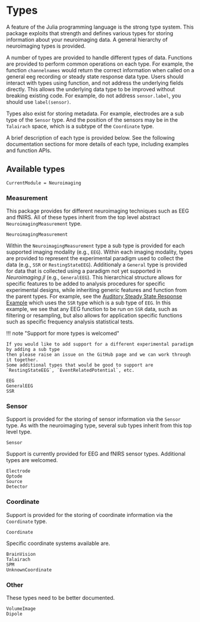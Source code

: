 # Types

A feature of the Julia programming language is the strong type system.
This package exploits that strength and defines various types for storing
information about your neuroimaging data. A general hierarchy of neuroimaging types is provided.

A number of types are provided to handle different types of data.
Functions are provided to perform common operations on each type.
For example, the function `channelnames` would return the correct
information when called on a general eeg recording or steady state response data type.
Users should interact with types using function, and not address the underlying
fields directly. This allows the underlying data type to be improved without breaking
existing code. For example, do not address `sensor.label`, you should use `label(sensor)`.

Types also exist for storing metadata. For example, electrodes
are a sub type of the `Sensor` type. And the position
of the sensors may be in the `Talairach` space, which is a subtype of
the `Coordinate` type.

A brief description of each type is provided below.
See the following documentation sections for more details of each type,
including examples and function APIs.


## Available types

```@meta
CurrentModule = Neuroimaging
```

### Measurement

This package provides for different neuroimaging techniques such as EEG and fNIRS.
All of these types inherit from the top level abstract `NeuroimagingMeasurement` type.

```@docs
NeuroimagingMeasurement
```

Within the `NeuroimagingMeasurement` type a sub type is provided for each supported imaging modality (e.g., `EEG`).
Within each imaging modality, types are provided to represent the experimental paradigm used to collect the data (e.g., `SSR` or `RestingStateEEG`).
Additionaly a `General` type is provided for data that is collected using a paradigm not yet supported in _Neuroimaging.jl_ (e.g., `GeneralEEG`).
This hierarchical structure allows for specific features to be added to  analysis procedures for specific experimental designs,
while inheriting generic features and function from the parent types.
For example, see the [Auditory Steady State Response Example](@ref) which uses the `SSR` type which is a sub type of `EEG`.
In this example, we see that any EEG function to be run on `SSR` data, such as filtering or resampling,
but also allows for application specific functions such as specific frequency analysis statistical tests.

!!! note "Support for more types is welcomed"

    If you would like to add support for a different experimental paradigm by adding a sub type
    then please raise an issue on the GitHub page and we can work through it together.
    Some additional types that would be good to support are `RestingStateEEG`, `EventRelatedPotential`, etc.

```@docs
EEG
GeneralEEG
SSR
```


### Sensor

Support is provided for the storing of sensor information via the `Sensor` type.
As with the neuroimaging type, several sub types inherit from this top level type.

```@docs
Sensor
```

Support is currently provided for EEG and fNIRS sensor types.
Additional types are welcomed.

```@docs
Electrode
Optode
Source
Detector
```


### Coordinate

Support is provided for the storing of coordinate information via the `Coordinate` type.

```@docs
Coordinate
```

Specific coordinate systems available are.

```@docs
BrainVision 
Talairach
SPM
UnknownCoordinate
```


### Other

These types need to be better documented.

```@docs
VolumeImage
Dipole
```
